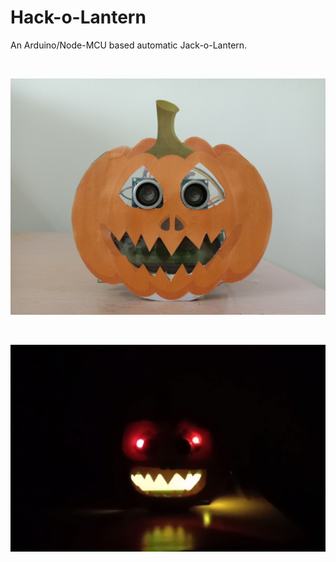 # Hack-o-Lantern

An Arduino/Node-MCU based automatic Jack-o-Lantern.

<br/>

![aol1](pic1.jpg)

<br/>

![aol2](pic4.jpg)
